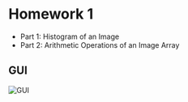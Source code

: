 # Homework 1
 - Part 1: Histogram of an Image
 - Part 2: Arithmetic Operations of an Image Array
## GUI
![GUI](https://github.com/ChengZheWu/Principles-and-Applications-of-Digital-Image-Processing/blob/main/hw1/GUI.png)
